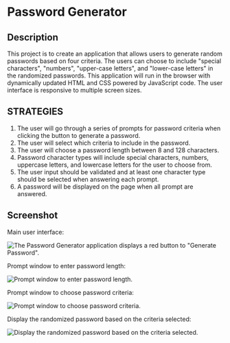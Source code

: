 # Password Generator

## Description

This project is to create an application that allows users to generate random passwords based on four criteria. The users can choose to include "special characters", "numbers", "upper-case letters", and "lower-case letters" in the randomized passwords. This application will run in the browser with dynamically updated HTML and CSS powered by JavaScript code. The user interface is responsive to multiple screen sizes.


## STRATEGIES

1. The user will go through a series of prompts for password criteria when clicking the button to generate a password.
2. The user will select which criteria to include in the password.
3. The user will choose a password length between 8 and 128 characters.
4. Password character types will include special characters, numbers, uppercase letters, and lowercase letters for the user to choose from.
5. The user input should be validated and at least one character type should be selected when answering each prompt.
6. A password will be displayed on the page when all prompt are answered.


## Screenshot

Main user interface:

![The Password Generator application displays a red button to "Generate Password".](../PasswordGenerator/Assets/S-1.png)

Prompt window to enter password length:

![Prompt window to enter password length.](../PasswordGenerator/Assets/S-2.png)

Prompt window to choose password criteria:

![Prompt window to choose password criteria.](../PasswordGenerator/Assets/S-3.png)

Display the randomized password based on the criteria selected:

![Display the randomized password based on the criteria selected.](../PasswordGenerator/Assets/S-4.png)


